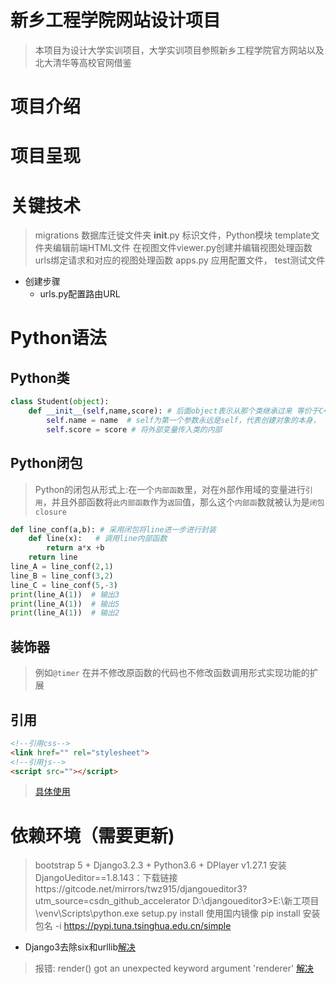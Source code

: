# 新乡工程学院网站设计项目
> 本项目为设计大学实训项目，大学实训项目参照新乡工程学院官方网站以及北大清华等高校官网借鉴

# 项目介绍

# 项目呈现

# 关键技术
> migrations 数据库迁徙文件夹
> __init__.py 标识文件，Python模块
> template文件夹编辑前端HTML文件
> 在视图文件viewer.py创建并编辑视图处理函数
> urls绑定请求和对应的视图处理函数
> apps.py 应用配置文件，
> test测试文件
* 创建步骤
    * urls.py配置路由URL
# Python语法
## Python类
```python
class Student(object):
    def __init__(self,name,score): # 后面object表示从那个类继承过来 等价于C++的构造函数
        self.name = name  # self为第一个参数永远是self，代表创建对象的本身，
        self.score = score # 将外部变量传入类的内部
```
## Python闭包
> Python的闭包从形式上:在一个`内部函数`里，对在`外`部作用域的变量进行`引用`，并且外部函数将`此内部函数`作为`返回`值，那么这个`内部函`数就被认为是`闭包closure`
```python
def line_conf(a,b): # 采用闭包将line进一步进行封装
    def line(x):   # 调用line内部函数
        return a*x +b
    return line
line_A = line_conf(2,1)
line_B = line_conf(3,2)
line_C = line_conf(5,-3)
print(line_A(1))  # 输出3
print(line_A(1))  # 输出5
print(line_A(1))  # 输出2
```
## 装饰器
> 例如`@timer`
> 在并不修改原函数的代码也不修改函数调用形式实现功能的扩展
## 引用
```html
<!--引用css-->
<link href="" rel="stylesheet">
<!--引用js-->
<script src=""></script>
```
> [具体使用](use.md)
# 依赖环境（需要更新)
> bootstrap 5 + Django3.2.3 + Python3.6 +   DPlayer v1.27.1
> 安装DjangoUeditor==1.8.143：下载链接https://gitcode.net/mirrors/twz915/djangoueditor3?utm_source=csdn_github_accelerator
> D:\djangoueditor3>E:\新工项目\venv\Scripts\python.exe setup.py install
> 使用国内镜像 pip install 安装包名 -i https://pypi.tuna.tsinghua.edu.cn/simple
> 
* Django3去除six和urllib[解决](https://blog.csdn.net/zhch1979/article/details/104684122/)
> 报错: render() got an unexpected keyword argument 'renderer' [解决](https://www.jianshu.com/p/02cbb1b96c8f)